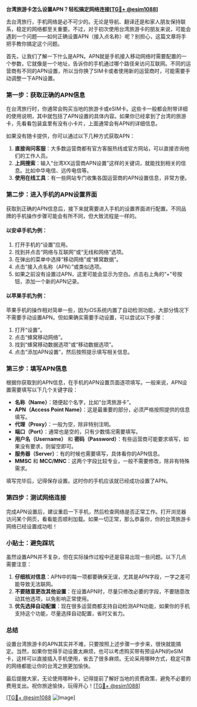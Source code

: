 **台湾旅游卡怎么设置APN？轻松搞定网络连接[[TG💪+ @esim1088](https://t.me/s/esim1088)]**

去台湾旅行，手机网络是必不可少的。无论是导航、翻译还是和家人朋友保持联系，稳定的网络都至关重要。不过，对于初次使用台湾旅游卡的朋友来说，可能会遇到一个问题——如何正确设置APN（接入点名称）呢？别担心，这篇文章将手把手教你搞定这个问题。

首先，让我们了解一下什么是APN。APN就是手机接入移动网络时需要配置的一个参数，它就像是一个地址，告诉你的手机通过哪个路径来访问互联网。不同的运营商有不同的APN设置，所以当你换了SIM卡或者使用新的运营商时，可能需要手动调整一下APN设置。

### **第一步：获取正确的APN信息**
在台湾旅行时，你通常会购买当地的旅游卡或eSIM卡。这些卡一般都会附带详细的使用说明，其中就包括了APN设置的具体内容。如果你已经拿到了台湾的旅游卡，先看看包装盒里有没有小卡片，上面通常会有APN的详细信息。

如果没有随卡提供，你可以通过以下几种方式获取APN：
1. **直接询问客服**：大多数运营商都有官方客服热线或官方网站，可以直接咨询他们的工作人员。
2. **上网搜索**：输入“台湾XX运营商APN设置”这样的关键词，就能找到相关的信息。比如中华电信、远传电信等。
3. **使用在线工具**：有一些网站专门收集各国运营商的APN设置信息，非常方便。

### **第二步：进入手机的APN设置界面**
获取到正确的APN信息后，接下来就需要进入手机的设置界面进行配置。不同品牌的手机操作步骤可能会有所不同，但大致流程是一样的。

#### **以安卓手机为例：**
1. 打开手机的“设置”应用。
2. 找到并点击“网络与互联网”或“无线和网络”选项。
3. 在弹出的菜单中选择“移动网络”或“蜂窝数据”。
4. 点击“接入点名称（APN）”或类似选项。
5. 如果之前没有设置过APN，这里可能会显示为空白。点击右上角的“+”号按钮，添加一个新的APN记录。

#### **以苹果手机为例：**
苹果手机的操作相对简单一些，因为iOS系统内置了自动检测功能，大部分情况下不需要手动设置APN。但如果确实需要手动设置，可以尝试以下步骤：
1. 打开“设置”。
2. 点击“蜂窝移动网络”。
3. 找到“蜂窝移动数据选项”或“移动数据选项”。
4. 点击“添加APN设置”，然后按照提示填写相关信息。

### **第三步：填写APN信息**
根据你获取到的APN信息，在手机的APN设置页面逐项填写。一般来说，APN设置需要填写以下几个关键字段：

- **名称（Name）**：随便起个名字，比如“台湾旅游卡”。
- **APN（Access Point Name）**：这是最重要的部分，必须严格按照提供的信息填写。
- **代理（Proxy）**：一般为空，除非特别注明。
- **端口（Port）**：通常也是空的，只有少数情况需要填写。
- **用户名（Username）** 和 **密码（Password）**：有些运营商可能要求填写，如果没有要求，则留空即可。
- **服务器（Server）**：有的时候也需要填写，具体看你的APN信息。
- **MMSC** 和 **MCC/MNC**：这两个字段比较专业，一般不需要修改，除非有特殊需求。

填写完毕后，记得保存设置。这时你的手机应该就已经成功设置了APN。

### **第四步：测试网络连接**
完成APN设置后，建议重启一下手机，然后检查网络是否正常工作。打开浏览器访问某个网页，看看能否顺利加载。如果一切正常，那么恭喜你，你的台湾旅游卡网络已经设置成功啦！

### **小贴士：避免踩坑**
虽然设置APN并不复杂，但在实际操作过程中还是容易出现一些问题。以下几点需要注意：
1. **仔细核对信息**：APN中的每一项都要确保无误，尤其是APN字段，一字之差可能导致无法联网。
2. **不要随意更改其他设置**：在设置APN时，尽量只修改必要的字段，不要随意改动其他选项，以免影响正常使用。
3. **优先选择自动配置**：现在很多运营商都支持自动检测APN功能，如果你的手机支持这个功能，尽量选择自动配置，省时又省力。

### **总结**
设置台湾旅游卡的APN其实并不难，只要按照上述步骤一步步来，很快就能搞定。当然，如果你觉得手动设置太麻烦，也可以考虑购买带有预设APN的eSIM卡，这样可以直接插入手机使用，省去了很多麻烦。无论采用哪种方式，稳定可靠的网络都能让你的台湾之旅更加愉快。

最后提醒大家，无论使用哪种卡，记得提前了解好当地的资费政策，避免不必要的费用支出。祝你旅途愉快，玩得开心！[[TG💪+ @esim1088](https://t.me/s/esim1088)] 

[[TG💪+ @esim1088](https://t.me/s/esim1088) ![Image](https://i.postimg.cc/4NQfJmqS/Snipaste-2025-05-13-00-14-12.png)]